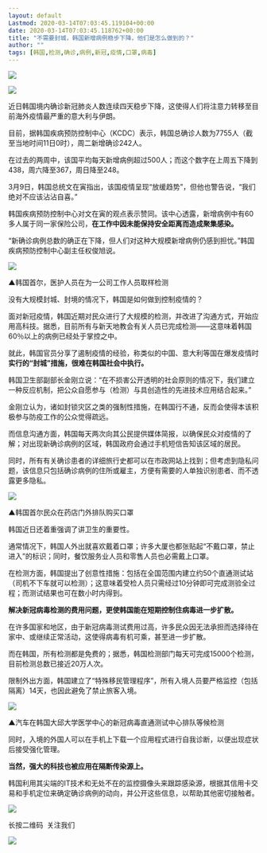 ```yaml
---
layout: default
Lastmod: 2020-03-14T07:03:45.119104+00:00
date: 2020-03-14T07:03:45.118762+00:00
title: "不需要封城，韩国新增病例稳步下降，他们是怎么做到的？"
author: ""
tags: [韩国,检测,确诊,病例,新冠,疫情,口罩,病毒]
---
```


![](https://images.weserv.nl/?url=https%3A//mmbiz.qpic.cn/mmbiz_gif/TGOEzKO4kmDYeZ8TX0uJcepibFicFTzkY0udMibRSlesfSqrdBFFNqaAwPZGYVD8YJlFjfDw2hKyKoly7ASV5ibYiaQ/640%3Fwx_fmt%3Dgif)

  

![](https://images.weserv.nl/?url=https%3A//mmbiz.qpic.cn/mmbiz_jpg/oKVwJLM1SPuIF6JYA7Jl8fDibO9NkoVABQvAeDs5RjC3c7E3IgT4e6U2h2BibWVDMlqTUKRCykgMVy57FiaxmV7RA/640%3Fwx_fmt%3Djpeg)

近日韩国境内确诊新冠肺炎人数连续四天稳步下降，这使得人们将注意力转移至目前海外疫情最严重的意大利与伊朗。  

目前，据韩国疾病预防控制中心（KCDC）表示，韩国总确诊人数为7755人（截至当地时间11日0时），周二新增确诊242人。

在过去的两周中，该国平均每天新增病例超过500人；而这个数字在上周五下降到438，周六降至367，周日降至248。

3月9日，韩国总统文在寅指出，该国疫情呈现“放缓趋势”，但他也警告说，“我们绝对不应该沾沾自喜。”

韩国疾病预防控制中心对文在寅的观点表示赞同。该中心透露，新增病例中有60多人属于同一家保险公司，**在工作中因未能保持安全距离而造成聚集感染。**

“新确诊病例总数的确正在下降，但人们对这种大规模新增病例仍感到担忧。”韩国疾病预防控制中心副主任权俊旭说。

![](https://images.weserv.nl/?url=https%3A//mmbiz.qpic.cn/mmbiz_jpg/5GjYxOkRic1uJ7u2g0ufvhxlRU8RDd7qZ3RFtR1CnWD3A7MQ56OIp8pLu4RuDeoP1Enf33IOE0AWJbzqynP2CjA/640%3Fwx_fmt%3Djpeg)

▲韩国首尔，医护人员在为一公司工作人员取样检测

没有大规模封城、封境的情况下，韩国是如何做到控制疫情的？

面对新冠疫情，韩国近期对民众进行了大规模的检测，并改进了沟通方式，开始应用高科技。据悉，目前所有与新天地教会有关人员已完成检测——这意味着韩国60％以上的病例已经处于掌控之中。

就此，韩国官员分享了遏制疫情的经验，称类似的中国、意大利等国在爆发疫情时**实行的“封城”措施，很难在韩国社会中执行。**

韩国卫生部副部长金刚立说：“在不损害公开透明的社会原则的情况下，我们建立一种反应机制，把公众自愿参与（检测）与具创造性的先进技术应用结合起来。”

金刚立认为，诸如封锁灾区之类的强制性措施，在韩国行不通，反而会使得本该积极参与防疫工作的公众觉得疏远。

而信息沟通方面，韩国每天两次向其公民提供媒体简报，以确保民众对疫情的了解；对出现新确诊病例的区域，韩国政府会通过手机短信告知该区域的居民。

同时，所有有关确诊患者的详细旅行史都可以在市政网站上找到；但考虑到隐私问题，该信息只包括确诊病例的住所或雇主，方便有需要的人单独识别患者、而不透露更多隐私。

![](https://images.weserv.nl/?url=https%3A//mmbiz.qpic.cn/mmbiz_jpg/5GjYxOkRic1uJ7u2g0ufvhxlRU8RDd7qZVkqEJ6BicNfo2c7wzmHclskIJ85aibEsDDwibcamMamLjl96Zenl7WRyw/640%3Fwx_fmt%3Djpeg)

▲韩国首尔民众在药店门外排队购买口罩

韩国近日还着重强调了讲卫生的重要性。

通常情况下，韩国人外出就喜欢戴着口罩；许多大厦也都张贴起“不戴口罩，禁止进入”的标识；同时，餐饮服务业人员和零售人员也必需戴上口罩。

在检测方面，韩国提出了创意性措施：包括在全国范围内建立约50个直通测试站（司机不下车就可以检测）；这意味着受检人员只需经过10分钟即可完成测验全过程；而测试结果也可在数小时内得到。

**解决新冠病毒检测的费用问题，更使韩国能在短期控制住病毒进一步扩散。**

在许多国家和地区，由于新冠病毒测试费用过高，许多民众因无法承担而选择待在家中、或继续正常活动，这使得病毒有机可乘，甚至进一步扩散。

而在韩国，所有检测都是免费的；据悉，韩国检测部门每天可完成15000个检测，目前检测总数已接近20万人次。

限制外出方面，韩国建立了“特殊移民管理程序”，所有入境人员要严格监控（包括隔离）14天，也因此避免了禁止旅客入境。

![](https://images.weserv.nl/?url=https%3A//mmbiz.qpic.cn/mmbiz_jpg/5GjYxOkRic1uJ7u2g0ufvhxlRU8RDd7qZHJJU4cvDcq9pRIfk3YovjjDXiaoJQvhnD8vx8xia0FG6scGUXq1s1OXg/640%3Fwx_fmt%3Djpeg)

▲汽车在韩国大邱大学医学中心的新冠病毒直通测试中心排队等候检测

同时，入境的外国人可以在手机上下载一个应用程式进行自我诊断，以便出现症状后接受强化管理。

**当然，强大的科技也被应用在隔断传染源上。**

韩国利用其尖端的IT技术和无处不在的监控摄像头来跟踪感染源，根据其信用卡交易和手机定位来确定确诊病例的动向，并公开这些信息，以帮助其他密切接触者。

![](https://images.weserv.nl/?url=https%3A//mmbiz.qpic.cn/mmbiz_png/avydv1ES5KJd5OBz0icouNG9Cicggsz2TLia7YECH6TDiclOpGBmMcxqpeicCU9Y4rKIGTjUhphcLTj4zM7S1JeR6ng/640%3F)  

长按二维码  关注我们

![](https://images.weserv.nl/?url=https%3A//mmbiz.qpic.cn/mmbiz_jpg/RNMw4ia8SPqV46jibQU3ibQ4p5pemoqlgZpD2ol8RABKQvyZ1GycRHFiaL5uAWydawwMx9MRuL8Kxs2XJhV0osQmvw/640%3Fwx_fmt%3Djpeg)

